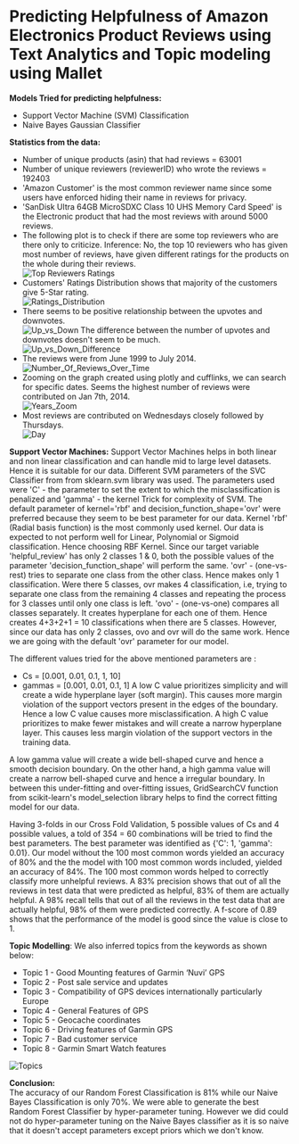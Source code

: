 # Predicting Helpfulness of Amazon Electronics Product Reviews using Text Analytics and Topic modeling using Mallet

__Models Tried for predicting helpfulness:__
* Support Vector Machine (SVM) Classification
* Naive Bayes Gaussian Classifier

__Statistics from the data:__
* Number of unique products (asin) that had reviews = 63001
* Number of unique reviewers (reviewerID) who wrote the reviews = 192403
* 'Amazon Customer' is the most common reviewer name since some users have enforced hiding their name in reviews for privacy.
* 'SanDisk Ultra 64GB MicroSDXC Class 10 UHS Memory Card Speed' is the Electronic product that had the most reviews with around 5000 reviews.
* The following plot is to check if there are some top reviewers who are there only to criticize.
Inference: No, the top 10 reviewers who has given most number of reviews, have given different ratings for the products on the whole during their reviews.  
![Top Reviewers Ratings](Top_Reviewers_Ratings.png)
* Customers' Ratings Distribution shows that majority of the customers give 5-Star rating.  
![Ratings_Distribution](Ratings_Distribution.png)
* There seems to be positive relationship between the upvotes and downvotes.  
![Up_vs_Down](Up_vs_Down.png)
The difference between the number of upvotes and downvotes doesn't seem to be much.  
![Up_vs_Down_Difference](Up_vs_Down_Difference.png)
* The reviews were from June 1999 to July 2014.  
![Number_Of_Reviews_Over_Time](Number_Of_Reviews_Over_Time.png)
* Zooming on the graph created using  plotly and cufflinks, we can search for specific dates. Seems the highest number of reviews were contributed on Jan 7th, 2014.  
![Years_Zoom](Years_Zoom.png)
* Most reviews are contributed on Wednesdays closely followed by Thursdays.  
![Day](Day.png)

__Support Vector Machines:__
Support Vector Machines helps in both linear and non linear classification and can handle mid to large level datasets. Hence it is suitable for our data.
Different SVM parameters of the SVC Classifier from from sklearn.svm library was used. The parameters used were 'C' - the parameter to set the extent to which the misclassification is penalized and 'gamma' - the kernel Trick for complexity of SVM.
The default parameter of kernel='rbf' and decision_function_shape='ovr' were preferred because they seem to be best parameter for our data. Kernel 'rbf' (Radial basis function) is the most commonly used kernel. Our data is expected to not perform well for Linear, Polynomial or Sigmoid classification. Hence choosing RBF Kernel. Since our target variable 'helpful_review' has only 2 classes 1 & 0, both the possible values of the parameter 'decision_function_shape' will perform the same.
	'ovr' - (one-vs-rest) tries to separate one class from the other class. Hence makes only 1 classification. Were there 5 classes, ovr makes 4 classification, i.e, trying to separate one class from the remaining 4 classes and repeating the process for 3 classes until only one class is left.
	'ovo' - (one-vs-one) compares all classes separately. It creates hyperplane for each one of them. Hence creates 4+3+2+1 = 10 classifications when there are 5 classes. However, since our data has only 2 classes, ovo and ovr will do the same work. Hence we are going with the default 'ovr' parameter for our model.

The different values tried for the above mentioned parameters are : 
* Cs = [0.001, 0.01, 0.1, 1, 10]
* gammas = [0.001, 0.01, 0.1, 1]
A low C value prioritizes simplicity and will create a wide hyperplane layer (soft margin). This causes more margin violation of the support vectors present in the edges of the boundary. Hence a low C value causes more misclassification. A high C value prioritizes to make fewer mistakes and will create a narrow hyperplane layer. This causes less margin violation of the support vectors in the training data.

A low gamma value will create a wide bell-shaped curve and hence a smooth decision boundary. On the other hand, a high gamma value will create a narrow bell-shaped curve and hence a irregular boundary. In between this under-fitting and over-fitting issues, GridSearchCV function from scikit-learn's model_selection library  helps to find the correct fitting model for our data.

Having 3-folds in our Cross Fold Validation, 5 possible values of Cs and 4 possible values, a told of 3*5*4 = 60 combinations will be tried to find the best parameters. The best parameter was identified as {'C': 1, 'gamma': 0.01}.
Our model without the 100 most common words yielded an accuracy of 80% and the the model with 100 most common words included, yielded an accuracy of 84%.
The 100 most common words helped to correctly classify more unhelpful reviews.
A 83% precision shows that out of all the reviews in test data that were predicted as helpful, 83% of them are actually helpful.
A 98% recall tells that out of all the reviews in the test data that are actually helpful, 98% of them were predicted correctly.
A f-score of 0.89 shows that the performance of the model is good since the value is close to 1.

__Topic Modelling__:
We also inferred topics from the keywords as shown below:
* Topic 1 - Good Mounting features of Garmin ‘Nuvi’ GPS
* Topic 2 - Post sale service and updates
* Topic 3 - Compatibility of GPS devices internationally particularly Europe
* Topic 4 - General Features of GPS
* Topic 5 - Geocache coordinates 
* Topic 6 - Driving features of Garmin GPS
* Topic 7 - Bad customer service 
* Topic 8 - Garmin Smart Watch features

![Topics](Topics.png)

__Conclusion:__  
The accuracy of our Random Forest Classification is 81% while our Naive Bayes Classification is only 70%. We were able to generate the best Random Forest Classifier by hyper-parameter tuning. However we did could not do hyper-parameter tuning on the Naive Bayes classifier as it is so naive that it doesn't accept parameters except priors which we don't know.
